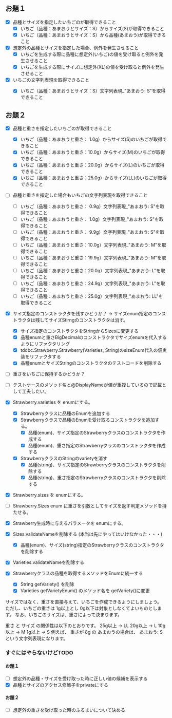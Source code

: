 
## お題１

- [X] 品種とサイズを指定したいちごのが取得できること
  - [X] いちご（品種：あまおうとサイズ：S）からサイズ(S)が取得できること
  - [X] いちご（品種：あまおうとサイズ：S）から品種(あまおう)が取得できること

- [X] 想定外の品種とサイズを指定した場合、例外を発生させること
  - [X] いちごを生成する際に品種に想定外(いちご)の値を受け取ると例外を発生させること
  - [X] いちごを生成する際にサイズに想定外(XL)の値を受け取ると例外を発生させること

- [X] いちごの文字列表現を取得できること
  - [X] いちご（品種：あまおうとサイズ：S）文字列表現_"あまおう: S"を取得できること



## お題２

- [X] 品種と重さを指定したいちごのが取得できること
  - [X] いちご（品種：あまおうと重さ： 1.0g）からサイズ(S)のいちごが取得できること
  - [X] いちご（品種：あまおうと重さ：10.0g）からサイズ(M)のいちごが取得できること
  - [X] いちご（品種：あまおうと重さ：20.0g）からサイズ(L)のいちごが取得できること
  - [X] いちご（品種：あまおうと重さ：25.0g）からサイズ(LL)のいちごが取得できること

- [ ] 品種と重さを指定した場合もいちごの文字列表現を取得できること
  - [ ] いちご（品種：あまおうと重さ： 0.9g）文字列表現_"あまおう: S"を取得できること
  - [ ] いちご（品種：あまおうと重さ： 1.0g）文字列表現_"あまおう: S"を取得できること
  - [ ] いちご（品種：あまおうと重さ： 9.9g）文字列表現_"あまおう: S"を取得できること
  - [ ] いちご（品種：あまおうと重さ：10.0g）文字列表現_"あまおう: M"を取得できること
  - [ ] いちご（品種：あまおうと重さ：19.9g）文字列表現_"あまおう: M"を取得できること
  - [ ] いちご（品種：あまおうと重さ：20.0g）文字列表現_"あまおう: L"を取得できること
  - [ ] いちご（品種：あまおうと重さ：24.9g）文字列表現_"あまおう: L"を取得できること
  - [ ] いちご（品種：あまおうと重さ：25.0g）文字列表現_"あまおう: LL"を取得できること

- [X] サイズ指定のコンストラクタを残すかどうか？ -> サイズenum指定のコンストラクタは残してサイズStirngのコンストラクタは消す。
  - [X] サイズ指定のコンストラクタをStringからSizesに変更する
  - [X] 品種enumと重さBigDecimalのコンストラクタでサイズenumを代入するようにリファクタリング
  - [X] tddbc.Strawberry.Strawberry(Varieties, String)のsizeEnum代入の仮実装をリファクタする
  - [X] 品種enumとサイズStringのコンストラクタのテストコードを削除する
- [ ] 重さをいちごに保持するかどうか？
- [ ] テストケースのメソッド名と@DisplayNameが値が重複しているので記載として工夫したい。

- [X] Strawberry.varieties を enumにする。
  - [X] Strawberryクラスに品種のEnumを追加する
  - [X] Strawberryクラスで品種のEnumを受け取るコンストラクタを追加する。
    - [X] 品種(enum)、サイズ指定のStrawberryクラスのコンストラクタを作成する
    - [X] 品種(enum)、重さ指定のStrawberryクラスのコンストラクタを作成する
  - [X] StrawberryクラスのStringのvarietyを消す
    - [X] 品種(string)、サイズ指定のStrawberryクラスのコンストラクタを削除する
    - [X] 品種(string)、重さ指定のStrawberryクラスのコンストラクタを削除する

- [X] Strawberry.sizes を enumにする。
- [ ] Strawberry.Sizes enum に重さを引数としてサイズを返す判定メソッドを持たせる。
- [X] Strawberry生成時に与えるパラメータを enumにする。
- [X] Sizes.validateNameを削除する (本当は先にやってはいけなかった・・・)
    -[X] 品種(enum)、サイズ(string)指定のStrawberryクラスのコンストラクタを削除する
- [X] Varieties.validateNameを削除する

- [X] Strawberryクラスの品種を取得するメソッドをEnumに統一する
  - [X] String getVariety() を削除
  - [X] Varieties getVarietyEnum() のメソッド名を getVariety()に変更

サイズではなく、重さを直接与えて、いちごを作成できるようにしましょう。
ただし、いちごの重さは 1g以上とし 0g以下は対象としなくてよいものとします。
なお、いちごのサイズは、重さによって決まります。

重さ と サイズ の関係性は以下のとおりです。
25g以上 → LL
20g以上 → L
10g以上 → M
1g以上 → S
例えば、 重さが 8g の あまおうの場合は、 あまおう: S という文字列表現になります。

### すぐにはやらないけどTODO
#### お題１
- [ ] 想定外の品種・サイズを受け取った時に正しい値の候補を表示する
- [X] 品種とサイズのアクセス修飾子をprivateにする
#### お題２
- [ ] 想定外の重さを受け取った時のふるまいについて決める


